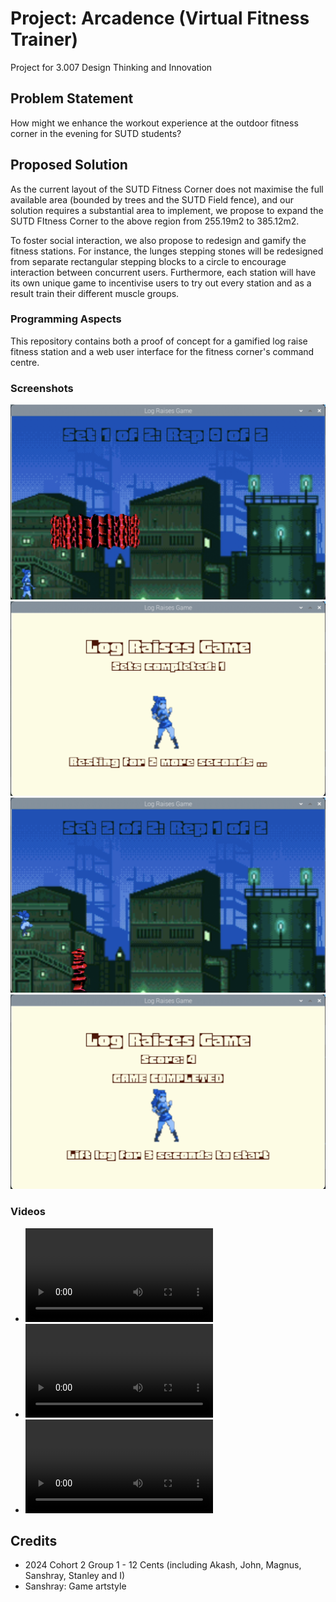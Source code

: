 # Project: Arcadence (Virtual Fitness Trainer)

Project for 3.007 Design Thinking and Innovation

## Problem Statement
How might we enhance the workout experience at the outdoor fitness corner in the evening for SUTD students?

## Proposed Solution
As the current layout of the SUTD Fitness Corner does not maximise the full available area (bounded by trees and the SUTD Field fence), and our solution requires a substantial area to implement, we propose to expand the SUTD FItness Corner to the above region from 255.19m2 to 385.12m2.

To foster social interaction, we also propose to redesign and gamify the fitness stations. For instance, the lunges stepping stones will be redesigned from separate rectangular stepping blocks to a circle to encourage interaction between concurrent users. Furthermore, each station will have its own unique game to incentivise users to try out every station and as a result train their different muscle groups.

### Programming Aspects
This repository contains both a proof of concept for a gamified log raise fitness station and a web user interface for the fitness corner's command centre.

### Screenshots
![](media/ingame_1.png)
![](media/game_rest.png)
![](media/ingame_2.png)
![](media/game_complete.png)

### Videos
- ![PROJECT ARCADENCE](media/PROJECT%20ARCADENCE.mp4)
- ![Game Demo](media/final_game_demo.mov)
- ![Fitness Corner UI](media/fitness_corner_command_centre.mov)

## Credits
- 2024 Cohort 2 Group 1 - 12 Cents (including Akash, John, Magnus, Sanshray, Stanley and I)
- Sanshray: Game artstyle
